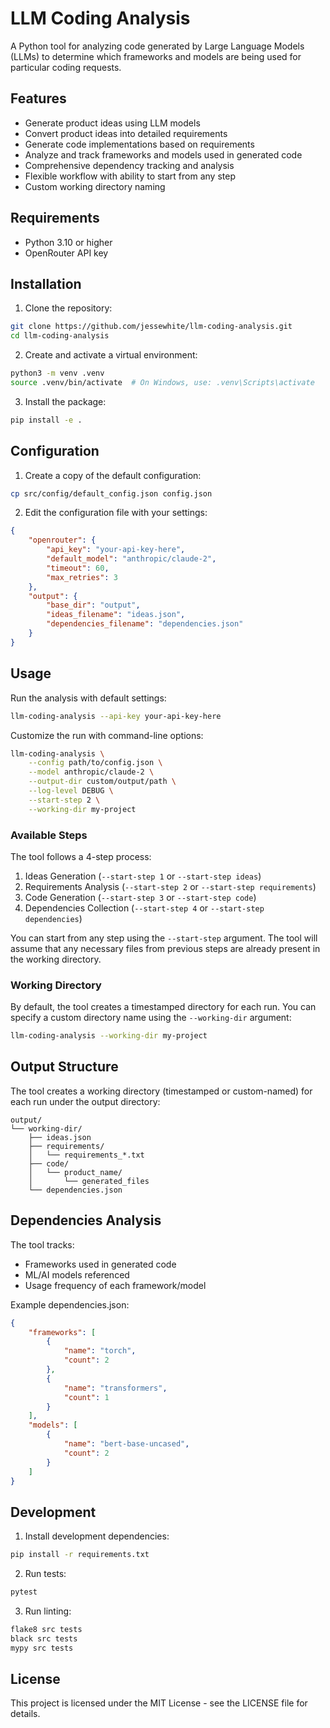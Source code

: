 # LLM Coding Analysis

A Python tool for analyzing code generated by Large Language Models (LLMs) to determine which frameworks and models are being used for particular coding requests.

## Features

- Generate product ideas using LLM models
- Convert product ideas into detailed requirements
- Generate code implementations based on requirements
- Analyze and track frameworks and models used in generated code
- Comprehensive dependency tracking and analysis
- Flexible workflow with ability to start from any step
- Custom working directory naming

## Requirements

- Python 3.10 or higher
- OpenRouter API key

## Installation

1. Clone the repository:
```bash
git clone https://github.com/jessewhite/llm-coding-analysis.git
cd llm-coding-analysis
```

2. Create and activate a virtual environment:
```bash
python3 -m venv .venv
source .venv/bin/activate  # On Windows, use: .venv\Scripts\activate
```

3. Install the package:
```bash
pip install -e .
```

## Configuration

1. Create a copy of the default configuration:
```bash
cp src/config/default_config.json config.json
```

2. Edit the configuration file with your settings:
```json
{
    "openrouter": {
        "api_key": "your-api-key-here",
        "default_model": "anthropic/claude-2",
        "timeout": 60,
        "max_retries": 3
    },
    "output": {
        "base_dir": "output",
        "ideas_filename": "ideas.json",
        "dependencies_filename": "dependencies.json"
    }
}
```

## Usage

Run the analysis with default settings:
```bash
llm-coding-analysis --api-key your-api-key-here
```

Customize the run with command-line options:
```bash
llm-coding-analysis \
    --config path/to/config.json \
    --model anthropic/claude-2 \
    --output-dir custom/output/path \
    --log-level DEBUG \
    --start-step 2 \
    --working-dir my-project
```

### Available Steps

The tool follows a 4-step process:
1. Ideas Generation (`--start-step 1` or `--start-step ideas`)
2. Requirements Analysis (`--start-step 2` or `--start-step requirements`)
3. Code Generation (`--start-step 3` or `--start-step code`)
4. Dependencies Collection (`--start-step 4` or `--start-step dependencies`)

You can start from any step using the `--start-step` argument. The tool will assume that any necessary files from previous steps are already present in the working directory.

### Working Directory

By default, the tool creates a timestamped directory for each run. You can specify a custom directory name using the `--working-dir` argument:

```bash
llm-coding-analysis --working-dir my-project
```

## Output Structure

The tool creates a working directory (timestamped or custom-named) for each run under the output directory:
```
output/
└── working-dir/
    ├── ideas.json
    ├── requirements/
    │   └── requirements_*.txt
    ├── code/
    │   └── product_name/
    │       └── generated_files
    └── dependencies.json
```

## Dependencies Analysis

The tool tracks:
- Frameworks used in generated code
- ML/AI models referenced
- Usage frequency of each framework/model

Example dependencies.json:
```json
{
    "frameworks": [
        {
            "name": "torch",
            "count": 2
        },
        {
            "name": "transformers",
            "count": 1
        }
    ],
    "models": [
        {
            "name": "bert-base-uncased",
            "count": 2
        }
    ]
}
```

## Development

1. Install development dependencies:
```bash
pip install -r requirements.txt
```

2. Run tests:
```bash
pytest
```

3. Run linting:
```bash
flake8 src tests
black src tests
mypy src tests
```

## License

This project is licensed under the MIT License - see the LICENSE file for details.
